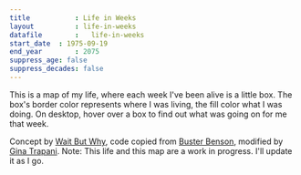 ```yaml
---
title 			: Life in Weeks
layout			: life-in-weeks
datafile		:	life-in-weeks
start_date	: 1975-09-19
end_year		: 2075
suppress_age: false
suppress_decades: false
---
```


This is a map of my life, where each week I've been alive is a little box. The box's border color represents where I was living, the fill color what I was doing. On desktop, hover over a box to find out what was going on for me that week.

Concept by [Wait But Why](https://waitbutwhy.com/2014/05/life-weeks.html), code copied from [Buster Benson](https://busterbenson.com/life-in-weeks), modified by [Gina Trapani](https://ginatrapani.org). Note: This life and this map are a work in progress. I'll update it as I go.
